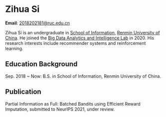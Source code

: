 # Zihua Si



**Email**: 2018202181@ruc.edu.cn

Zihua Si is an undergraduate in [School of Information](http://info.ruc.edu.cn/), [Renmin University of China](https://www.ruc.edu.cn/). He joined the [Big Data Analytics and Intelligence Lab](http://info.ruc.edu.cn/academic_research_lab_detail.php?id=20) in 2020. His research interests include recommender systems and reinforcement learning.

## Education Background

Sep. 2018 ~ Now: B.S. in School of Information, Renmin University of China.

## Publication

Partial Information as Full: Batched Bandits using Efficient Reward Imputation, submitted to NeurIPS 2021, under review.
